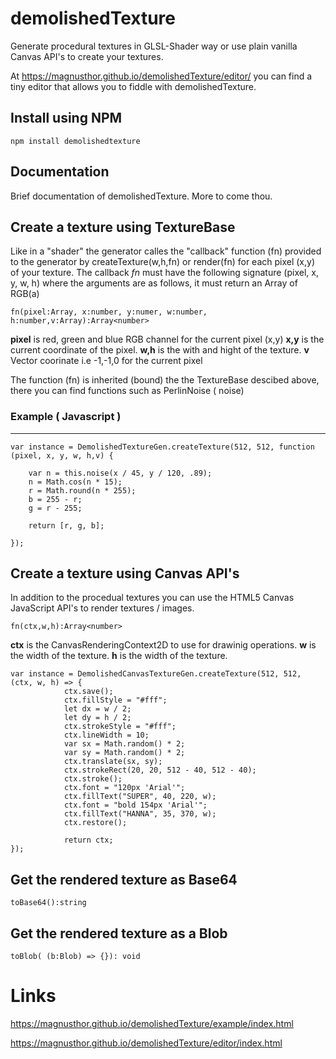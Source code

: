 # demolishedTexture

Generate procedural textures in GLSL-Shader way or use plain vanilla Canvas API's to create your textures.

At https://magnusthor.github.io/demolishedTexture/editor/ you can find a tiny editor that allows you to fiddle with demolishedTexture.


## Install using NPM

    npm install demolishedtexture

## Documentation
    
Brief documentation of demolishedTexture. More to come thou.   

## Create a texture using TextureBase

Like in a "shader" the generator calles the "callback" function (fn) provided to the generator by createTexture(w,h,fn) or render(fn) for each pixel (x,y) of your texture. The callback *fn* must have the following signature (pixel, x, y, w, h) where the arguments are as follows, it must return an Array of RGB(a)

    fn(pixel:Array, x:number, y:numer, w:number, h:number,v:Array):Array<number> 

**pixel** is red, green and blue RGB channel for the current pixel (x,y)
**x,y** is the current coordinate of the pixel.
**w,h** is the with and hight of the texture. 
**v** Vector coorinate i.e -1,-1,0 for the current pixel
 
 The function (fn) is inherited (bound) the the TextureBase descibed above, there you can find functions such as PerlinNoise ( noise)  
 
### Example ( Javascript )
****
    var instance = DemolishedTextureGen.createTexture(512, 512, function (pixel, x, y, w, h,v) {
        
        var n = this.noise(x / 45, y / 120, .89);
        n = Math.cos(n * 15);
        r = Math.round(n * 255);
        b = 255 - r;
        g = r - 255;

        return [r, g, b];
        
    });


## Create a texture using Canvas API's

In addition to the procedual textures you can use the HTML5 Canvas JavaScript API's to render textures / images. 

    fn(ctx,w,h):Array<number>

**ctx** is the CanvasRenderingContext2D to use for drawinig operations.
**w** is the width of the texture.
**h** is the width of the texture. 

    var instance = DemolishedCanvasTextureGen.createTexture(512, 512, (ctx, w, h) => {
                ctx.save();
                ctx.fillStyle = "#fff";
                let dx = w / 2;
                let dy = h / 2;
                ctx.strokeStyle = "#fff";
                ctx.lineWidth = 10;
                var sx = Math.random() * 2;
                var sy = Math.random() * 2;
                ctx.translate(sx, sy);
                ctx.strokeRect(20, 20, 512 - 40, 512 - 40);
                ctx.stroke();
                ctx.font = "120px 'Arial'";
                ctx.fillText("SUPER", 40, 220, w);
                ctx.font = "bold 154px 'Arial'";
                ctx.fillText("HANNA", 35, 370, w);
                ctx.restore();
        
                return ctx;    
    });
        

## Get the rendered texture as Base64

    toBase64():string



## Get the rendered texture as a Blob

    toBlob( (b:Blob) => {}): void


# Links

https://magnusthor.github.io/demolishedTexture/example/index.html 

https://magnusthor.github.io/demolishedTexture/editor/index.html    